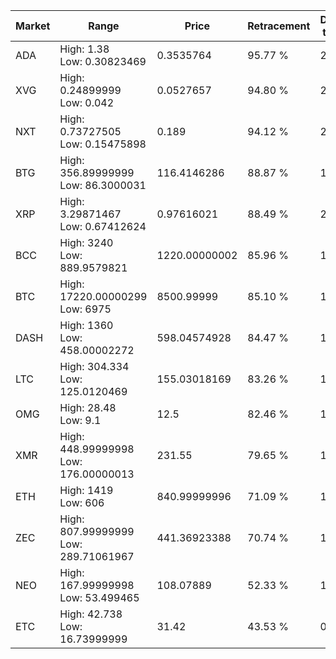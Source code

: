 | Market | Range | Price| Retracement | Doubles to 50% |
| --- | --- | --- | --- | --- |
| ADA | High: 1.38<br />Low: 0.30823469 | 0.3535764 | 95.77 % | 2.39 |
| XVG | High: 0.24899999<br />Low: 0.042 | 0.0527657 | 94.80 % | 2.76 |
| NXT | High: 0.73727505<br />Low: 0.15475898 | 0.189 | 94.12 % | 2.36 |
| BTG | High: 356.89999999<br />Low: 86.3000031 | 116.4146286 | 88.87 % | 1.90 |
| XRP | High: 3.29871467<br />Low: 0.67412624 | 0.97616021 | 88.49 % | 2.03 |
| BCC | High: 3240<br />Low: 889.9579821 | 1220.00000002 | 85.96 % | 1.69 |
| BTC | High: 17220.00000299<br />Low: 6975 | 8500.99999 | 85.10 % | 1.42 |
| DASH | High: 1360<br />Low: 458.00002272 | 598.04574928 | 84.47 % | 1.52 |
| LTC | High: 304.334<br />Low: 125.0120469 | 155.03018169 | 83.26 % | 1.38 |
| OMG | High: 28.48<br />Low: 9.1 | 12.5 | 82.46 % | 1.50 |
| XMR | High: 448.99999998<br />Low: 176.00000013 | 231.55 | 79.65 % | 1.35 |
| ETH | High: 1419<br />Low: 606 | 840.99999996 | 71.09 % | 1.20 |
| ZEC | High: 807.99999999<br />Low: 289.71061967 | 441.36923388 | 70.74 % | 1.24 |
| NEO | High: 167.99999998<br />Low: 53.499465 | 108.07889 | 52.33 % | 1.02 |
| ETC | High: 42.738<br />Low: 16.73999999 | 31.42 | 43.53 % | 0.00 |
